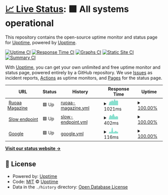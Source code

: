 # [📈 Live Status](https://demo.upptime.js.org): <!--live status--> **🟩 All systems operational**

This repository contains the open-source uptime monitor and status page for [Upptime](https://upptime.js.org), powered by [Upptime](https://github.com/upptime/upptime).

[![Uptime CI](https://github.com/mo-maher/my-upptime/workflows/Uptime%20CI/badge.svg)](https://github.com/mo-maher/my-upptime/actions?query=workflow%3A%22Uptime+CI%22)
[![Response Time CI](https://github.com/mo-maher/my-upptime/workflows/Response%20Time%20CI/badge.svg)](https://github.com/mo-maher/my-upptime/actions?query=workflow%3A%22Response+Time+CI%22)
[![Graphs CI](https://github.com/mo-maher/my-upptime/workflows/Graphs%20CI/badge.svg)](https://github.com/mo-maher/my-upptime/actions?query=workflow%3A%22Graphs+CI%22)
[![Static Site CI](https://github.com/mo-maher/my-upptime/workflows/Static%20Site%20CI/badge.svg)](https://github.com/mo-maher/my-upptime/actions?query=workflow%3A%22Static+Site+CI%22)
[![Summary CI](https://github.com/mo-maher/my-upptime/workflows/Summary%20CI/badge.svg)](https://github.com/mo-maher/my-upptime/actions?query=workflow%3A%22Summary+CI%22)

With [Upptime](https://upptime.js.org), you can get your own unlimited and free uptime monitor and status page, powered entirely by a GitHub repository. We use [Issues](https://github.com/upptime/upptime/issues) as incident reports, [Actions](https://github.com/mo-maher/my-upptime/actions) as uptime monitors, and [Pages](https://demo.upptime.js.org) for the status page.

<!--start: status pages-->
<!-- This summary is generated by Upptime (https://github.com/upptime/upptime) -->
<!-- Do not edit this manually, your changes will be overwritten -->
<!-- prettier-ignore -->
| URL | Status | History | Response Time | Uptime |
| --- | ------ | ------- | ------------- | ------ |
| <img alt="" src="https://icons.duckduckgo.com/ip3/ruoaa.com.ico" height="13"> [Ruoaa Magazine](https://ruoaa.com) | 🟩 Up | [ruoaa-magazine.yml](https://github.com/mo-maher/my-upptime/commits/HEAD/history/ruoaa-magazine.yml) | <details><summary><img alt="Response time graph" src="./graphs/ruoaa-magazine/response-time-week.png" height="20"> 1021ms</summary><br><a href="https://mo-maher.github.io/my-upptime/history/ruoaa-magazine"><img alt="Response time 1021" src="https://img.shields.io/endpoint?url=https%3A%2F%2Fraw.githubusercontent.com%2Fmo-maher%2Fmy-upptime%2FHEAD%2Fapi%2Fruoaa-magazine%2Fresponse-time.json"></a><br><a href="https://mo-maher.github.io/my-upptime/history/ruoaa-magazine"><img alt="24-hour response time 1021" src="https://img.shields.io/endpoint?url=https%3A%2F%2Fraw.githubusercontent.com%2Fmo-maher%2Fmy-upptime%2FHEAD%2Fapi%2Fruoaa-magazine%2Fresponse-time-day.json"></a><br><a href="https://mo-maher.github.io/my-upptime/history/ruoaa-magazine"><img alt="7-day response time 1021" src="https://img.shields.io/endpoint?url=https%3A%2F%2Fraw.githubusercontent.com%2Fmo-maher%2Fmy-upptime%2FHEAD%2Fapi%2Fruoaa-magazine%2Fresponse-time-week.json"></a><br><a href="https://mo-maher.github.io/my-upptime/history/ruoaa-magazine"><img alt="30-day response time 1021" src="https://img.shields.io/endpoint?url=https%3A%2F%2Fraw.githubusercontent.com%2Fmo-maher%2Fmy-upptime%2FHEAD%2Fapi%2Fruoaa-magazine%2Fresponse-time-month.json"></a><br><a href="https://mo-maher.github.io/my-upptime/history/ruoaa-magazine"><img alt="1-year response time 1021" src="https://img.shields.io/endpoint?url=https%3A%2F%2Fraw.githubusercontent.com%2Fmo-maher%2Fmy-upptime%2FHEAD%2Fapi%2Fruoaa-magazine%2Fresponse-time-year.json"></a></details> | <details><summary><a href="https://mo-maher.github.io/my-upptime/history/ruoaa-magazine">100.00%</a></summary><a href="https://mo-maher.github.io/my-upptime/history/ruoaa-magazine"><img alt="All-time uptime 100.00%" src="https://img.shields.io/endpoint?url=https%3A%2F%2Fraw.githubusercontent.com%2Fmo-maher%2Fmy-upptime%2FHEAD%2Fapi%2Fruoaa-magazine%2Fuptime.json"></a><br><a href="https://mo-maher.github.io/my-upptime/history/ruoaa-magazine"><img alt="24-hour uptime 100.00%" src="https://img.shields.io/endpoint?url=https%3A%2F%2Fraw.githubusercontent.com%2Fmo-maher%2Fmy-upptime%2FHEAD%2Fapi%2Fruoaa-magazine%2Fuptime-day.json"></a><br><a href="https://mo-maher.github.io/my-upptime/history/ruoaa-magazine"><img alt="7-day uptime 100.00%" src="https://img.shields.io/endpoint?url=https%3A%2F%2Fraw.githubusercontent.com%2Fmo-maher%2Fmy-upptime%2FHEAD%2Fapi%2Fruoaa-magazine%2Fuptime-week.json"></a><br><a href="https://mo-maher.github.io/my-upptime/history/ruoaa-magazine"><img alt="30-day uptime 100.00%" src="https://img.shields.io/endpoint?url=https%3A%2F%2Fraw.githubusercontent.com%2Fmo-maher%2Fmy-upptime%2FHEAD%2Fapi%2Fruoaa-magazine%2Fuptime-month.json"></a><br><a href="https://mo-maher.github.io/my-upptime/history/ruoaa-magazine"><img alt="1-year uptime 100.00%" src="https://img.shields.io/endpoint?url=https%3A%2F%2Fraw.githubusercontent.com%2Fmo-maher%2Fmy-upptime%2FHEAD%2Fapi%2Fruoaa-magazine%2Fuptime-year.json"></a></details>
| <img alt="" src="https://icons.duckduckgo.com/ip3/ruoaa.com.ico" height="13"> [Slow endpoint](https://ruoaa.com) | 🟩 Up | [slow-endpoint.yml](https://github.com/mo-maher/my-upptime/commits/HEAD/history/slow-endpoint.yml) | <details><summary><img alt="Response time graph" src="./graphs/slow-endpoint/response-time-week.png" height="20"> 402ms</summary><br><a href="https://mo-maher.github.io/my-upptime/history/slow-endpoint"><img alt="Response time 402" src="https://img.shields.io/endpoint?url=https%3A%2F%2Fraw.githubusercontent.com%2Fmo-maher%2Fmy-upptime%2FHEAD%2Fapi%2Fslow-endpoint%2Fresponse-time.json"></a><br><a href="https://mo-maher.github.io/my-upptime/history/slow-endpoint"><img alt="24-hour response time 402" src="https://img.shields.io/endpoint?url=https%3A%2F%2Fraw.githubusercontent.com%2Fmo-maher%2Fmy-upptime%2FHEAD%2Fapi%2Fslow-endpoint%2Fresponse-time-day.json"></a><br><a href="https://mo-maher.github.io/my-upptime/history/slow-endpoint"><img alt="7-day response time 402" src="https://img.shields.io/endpoint?url=https%3A%2F%2Fraw.githubusercontent.com%2Fmo-maher%2Fmy-upptime%2FHEAD%2Fapi%2Fslow-endpoint%2Fresponse-time-week.json"></a><br><a href="https://mo-maher.github.io/my-upptime/history/slow-endpoint"><img alt="30-day response time 402" src="https://img.shields.io/endpoint?url=https%3A%2F%2Fraw.githubusercontent.com%2Fmo-maher%2Fmy-upptime%2FHEAD%2Fapi%2Fslow-endpoint%2Fresponse-time-month.json"></a><br><a href="https://mo-maher.github.io/my-upptime/history/slow-endpoint"><img alt="1-year response time 402" src="https://img.shields.io/endpoint?url=https%3A%2F%2Fraw.githubusercontent.com%2Fmo-maher%2Fmy-upptime%2FHEAD%2Fapi%2Fslow-endpoint%2Fresponse-time-year.json"></a></details> | <details><summary><a href="https://mo-maher.github.io/my-upptime/history/slow-endpoint">100.00%</a></summary><a href="https://mo-maher.github.io/my-upptime/history/slow-endpoint"><img alt="All-time uptime 100.00%" src="https://img.shields.io/endpoint?url=https%3A%2F%2Fraw.githubusercontent.com%2Fmo-maher%2Fmy-upptime%2FHEAD%2Fapi%2Fslow-endpoint%2Fuptime.json"></a><br><a href="https://mo-maher.github.io/my-upptime/history/slow-endpoint"><img alt="24-hour uptime 100.00%" src="https://img.shields.io/endpoint?url=https%3A%2F%2Fraw.githubusercontent.com%2Fmo-maher%2Fmy-upptime%2FHEAD%2Fapi%2Fslow-endpoint%2Fuptime-day.json"></a><br><a href="https://mo-maher.github.io/my-upptime/history/slow-endpoint"><img alt="7-day uptime 100.00%" src="https://img.shields.io/endpoint?url=https%3A%2F%2Fraw.githubusercontent.com%2Fmo-maher%2Fmy-upptime%2FHEAD%2Fapi%2Fslow-endpoint%2Fuptime-week.json"></a><br><a href="https://mo-maher.github.io/my-upptime/history/slow-endpoint"><img alt="30-day uptime 100.00%" src="https://img.shields.io/endpoint?url=https%3A%2F%2Fraw.githubusercontent.com%2Fmo-maher%2Fmy-upptime%2FHEAD%2Fapi%2Fslow-endpoint%2Fuptime-month.json"></a><br><a href="https://mo-maher.github.io/my-upptime/history/slow-endpoint"><img alt="1-year uptime 100.00%" src="https://img.shields.io/endpoint?url=https%3A%2F%2Fraw.githubusercontent.com%2Fmo-maher%2Fmy-upptime%2FHEAD%2Fapi%2Fslow-endpoint%2Fuptime-year.json"></a></details>
| <img alt="" src="https://icons.duckduckgo.com/ip3/www.google.com.ico" height="13"> [Google](https://www.google.com) | 🟩 Up | [google.yml](https://github.com/mo-maher/my-upptime/commits/HEAD/history/google.yml) | <details><summary><img alt="Response time graph" src="./graphs/google/response-time-week.png" height="20"> 116ms</summary><br><a href="https://mo-maher.github.io/my-upptime/history/google"><img alt="Response time 116" src="https://img.shields.io/endpoint?url=https%3A%2F%2Fraw.githubusercontent.com%2Fmo-maher%2Fmy-upptime%2FHEAD%2Fapi%2Fgoogle%2Fresponse-time.json"></a><br><a href="https://mo-maher.github.io/my-upptime/history/google"><img alt="24-hour response time 116" src="https://img.shields.io/endpoint?url=https%3A%2F%2Fraw.githubusercontent.com%2Fmo-maher%2Fmy-upptime%2FHEAD%2Fapi%2Fgoogle%2Fresponse-time-day.json"></a><br><a href="https://mo-maher.github.io/my-upptime/history/google"><img alt="7-day response time 116" src="https://img.shields.io/endpoint?url=https%3A%2F%2Fraw.githubusercontent.com%2Fmo-maher%2Fmy-upptime%2FHEAD%2Fapi%2Fgoogle%2Fresponse-time-week.json"></a><br><a href="https://mo-maher.github.io/my-upptime/history/google"><img alt="30-day response time 116" src="https://img.shields.io/endpoint?url=https%3A%2F%2Fraw.githubusercontent.com%2Fmo-maher%2Fmy-upptime%2FHEAD%2Fapi%2Fgoogle%2Fresponse-time-month.json"></a><br><a href="https://mo-maher.github.io/my-upptime/history/google"><img alt="1-year response time 116" src="https://img.shields.io/endpoint?url=https%3A%2F%2Fraw.githubusercontent.com%2Fmo-maher%2Fmy-upptime%2FHEAD%2Fapi%2Fgoogle%2Fresponse-time-year.json"></a></details> | <details><summary><a href="https://mo-maher.github.io/my-upptime/history/google">100.00%</a></summary><a href="https://mo-maher.github.io/my-upptime/history/google"><img alt="All-time uptime 100.00%" src="https://img.shields.io/endpoint?url=https%3A%2F%2Fraw.githubusercontent.com%2Fmo-maher%2Fmy-upptime%2FHEAD%2Fapi%2Fgoogle%2Fuptime.json"></a><br><a href="https://mo-maher.github.io/my-upptime/history/google"><img alt="24-hour uptime 100.00%" src="https://img.shields.io/endpoint?url=https%3A%2F%2Fraw.githubusercontent.com%2Fmo-maher%2Fmy-upptime%2FHEAD%2Fapi%2Fgoogle%2Fuptime-day.json"></a><br><a href="https://mo-maher.github.io/my-upptime/history/google"><img alt="7-day uptime 100.00%" src="https://img.shields.io/endpoint?url=https%3A%2F%2Fraw.githubusercontent.com%2Fmo-maher%2Fmy-upptime%2FHEAD%2Fapi%2Fgoogle%2Fuptime-week.json"></a><br><a href="https://mo-maher.github.io/my-upptime/history/google"><img alt="30-day uptime 100.00%" src="https://img.shields.io/endpoint?url=https%3A%2F%2Fraw.githubusercontent.com%2Fmo-maher%2Fmy-upptime%2FHEAD%2Fapi%2Fgoogle%2Fuptime-month.json"></a><br><a href="https://mo-maher.github.io/my-upptime/history/google"><img alt="1-year uptime 100.00%" src="https://img.shields.io/endpoint?url=https%3A%2F%2Fraw.githubusercontent.com%2Fmo-maher%2Fmy-upptime%2FHEAD%2Fapi%2Fgoogle%2Fuptime-year.json"></a></details>

<!--end: status pages-->

[**Visit our status website →**](https://demo.upptime.js.org)

## 📄 License

- Powered by: [Upptime](https://github.com/upptime/upptime)
- Code: [MIT](./LICENSE) © [Upptime](https://upptime.js.org)
- Data in the `./history` directory: [Open Database License](https://opendatacommons.org/licenses/odbl/1-0/)

